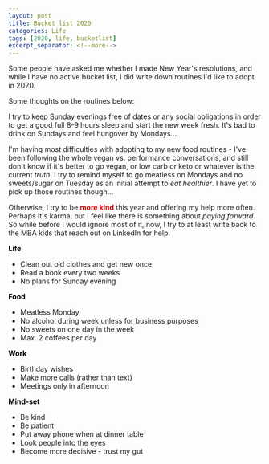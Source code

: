 ```yaml
---
layout: post
title: Bucket list 2020
categories: Life
tags: [2020, life, bucketlist]
excerpt_separator: <!--more-->
---
```


Some people have asked me whether I made New Year's resolutions, and while I have no active bucket list, I did write down routines I'd like to adopt in 2020. 

Some thoughts on the routines below: 

I try to keep Sunday evenings free of dates or any social obligations in order to get a good full 8-9 hours sleep and start the new week fresh. It's bad to drink on Sundays and feel hungover by Mondays...

I'm having most difficulties with adopting to my new food routines - I've been following the whole vegan vs. performance conversations, and still don't know if it's better to go vegan, or low carb or keto or whatever is the current <em>truth</em>. I try to remind myself to go meatless on Mondays and no sweets/sugar on Tuesday as an initial attempt to <em>eat healthier</em>. I have yet to pick up those routines though...

Otherwise, I try to be <span style="color:#d40202; font-weight: bold">more kind</span> this year and offering my help more often. Perhaps it's karma, but I feel like there is something about <em>paying forward</em>. So while before I would ignore most of it, now, I try to at least write back to the MBA kids that reach out on LinkedIn for help.<!--more--> 


<span style="color:#000000; font-weight: bold">Life</span>
<ul>
<li>Clean out old clothes and get new once</li>
<li>Read a book every two weeks </li>
<li>No plans for Sunday evening</li>
</ul>

<span style="color:#000000; font-weight: bold">Food</span>
<ul>
<li>Meatless Monday</li>
<li>No alcohol during week unless for business purposes</li>
<li>No sweets on one day in the week</li>
<li>Max. 2 coffees per day</li>
</ul>

<span style="color:#000000; font-weight: bold">Work</span>
<ul>
<li>Birthday wishes</li>
<li>Make more calls (rather than text)</li>
<li>Meetings only in afternoon</li>
</ul>

<span style="color:#000000; font-weight: bold">Mind-set</span>
<ul>
<li>Be kind</li>
<li>Be patient </li>
<li>Put away phone when at dinner table</li>
<li>Look people into the eyes</li>
<li>Become more decisive - trust my gut</li>
</ul>

